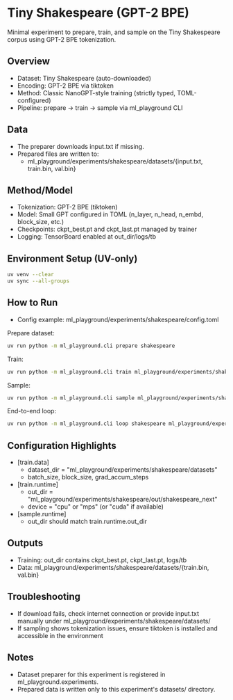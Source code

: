 # Tiny Shakespeare (GPT-2 BPE)

Minimal experiment to prepare, train, and sample on the Tiny Shakespeare corpus using GPT-2 BPE tokenization.

## Overview
- Dataset: Tiny Shakespeare (auto-downloaded)
- Encoding: GPT-2 BPE via tiktoken
- Method: Classic NanoGPT-style training (strictly typed, TOML-configured)
- Pipeline: prepare → train → sample via ml_playground CLI

## Data
- The preparer downloads input.txt if missing.
- Prepared files are written to:
  - ml_playground/experiments/shakespeare/datasets/{input.txt, train.bin, val.bin}

## Method/Model
- Tokenization: GPT-2 BPE (tiktoken)
- Model: Small GPT configured in TOML (n_layer, n_head, n_embd, block_size, etc.)
- Checkpoints: ckpt_best.pt and ckpt_last.pt managed by trainer
- Logging: TensorBoard enabled at out_dir/logs/tb

## Environment Setup (UV-only)
```bash
uv venv --clear
uv sync --all-groups
```

## How to Run
- Config example: ml_playground/experiments/shakespeare/config.toml

Prepare dataset:
```bash
uv run python -m ml_playground.cli prepare shakespeare
```

Train:
```bash
uv run python -m ml_playground.cli train ml_playground/experiments/shakespeare/config.toml
```

Sample:
```bash
uv run python -m ml_playground.cli sample ml_playground/experiments/shakespeare/config.toml
```

End-to-end loop:
```bash
uv run python -m ml_playground.cli loop shakespeare ml_playground/experiments/shakespeare/config.toml
```

## Configuration Highlights
- [train.data]
  - dataset_dir = "ml_playground/experiments/shakespeare/datasets"
  - batch_size, block_size, grad_accum_steps
- [train.runtime]
  - out_dir = "ml_playground/experiments/shakespeare/out/shakespeare_next"
  - device = "cpu" or "mps" (or "cuda" if available)
- [sample.runtime]
  - out_dir should match train.runtime.out_dir

## Outputs
- Training: out_dir contains ckpt_best.pt, ckpt_last.pt, logs/tb
- Data: ml_playground/experiments/shakespeare/datasets/{train.bin, val.bin}

## Troubleshooting
- If download fails, check internet connection or provide input.txt manually under ml_playground/experiments/shakespeare/datasets/
- If sampling shows tokenization issues, ensure tiktoken is installed and accessible in the environment

## Notes
- Dataset preparer for this experiment is registered in ml_playground.experiments.
- Prepared data is written only to this experiment's datasets/ directory.